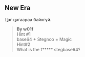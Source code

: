 ## New Era

Цаг цагаараа байхгүй.

> **By w01f**  
> Hint #1  
> base64 + Stegnoo = Magic  
> Hint#2  
> What is the f***** stegbase64?
